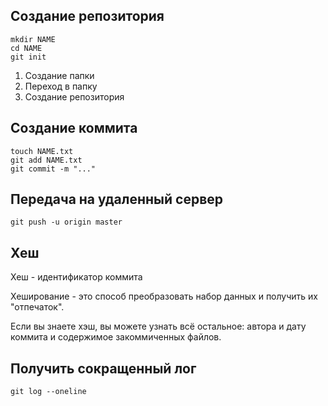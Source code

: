 ## Создание репозитория

```
mkdir NAME
cd NAME
git init
```
1. Создание папки
2. Переход в папку
3. Создание репозитория

## Создание коммита

```
touch NAME.txt
git add NAME.txt
git commit -m "..."
```

## Передача на удаленный сервер 

```
git push -u origin master
```
## Хеш

Хеш - идентификатор коммита

Хеширование - это способ преобразовать набор данных и получить их "отпечаток".

Если вы знаете хэш, вы можете узнать всё остальное: автора и дату коммита и содержимое закоммиченных файлов.

## Получить сокращенный лог
```
git log --oneline
```

